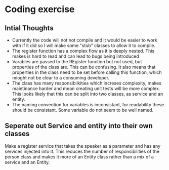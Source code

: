 # Coding exercise

## Intial Thoughts

- Currently the code will not not compile and it would be easier to work with if it did so I will make some "stub" classes to allow it to compile.
- The register function has a complex flow as it is deeply nested.  This makes is hard to read and can lead to bugs being introduced
- Varables are passed to the REgister function but not used, but properties of the class are.  This can be confusing.  It also means that properties in the class need to be set before calling this function, which mioght not be clear to a consuming developer.
- The class has many responsibilkities which increses complexity, makes maintinance harder and mean creating unit tests will be more complex.  This looks likely that this can be split into two classes, as service and an entity.
- The naming convention for variables is inconsistant, for readability these should be consistant.  Some variable do not seem to be well named.


## Seperate out Service and entity into their own classes
Make a register service that takes the speaker as a parameter and has any services injected into it. This reduces the number of responsibilities of the person class and makes it more of an Entity class rather than a mix of a service and an Entity.





